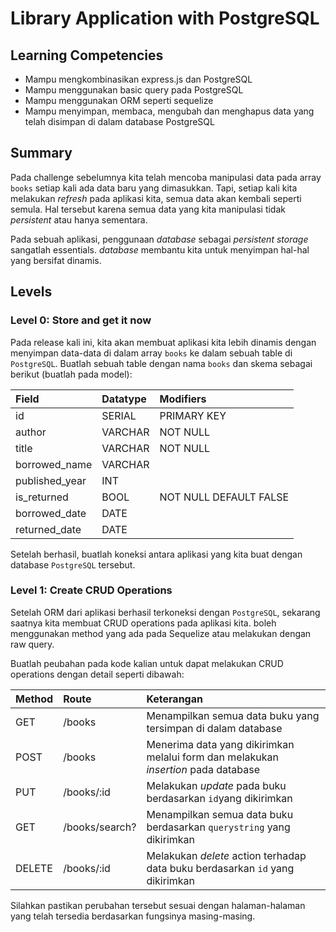 # Library Application with PostgreSQL

## Learning Competencies

- Mampu mengkombinasikan express.js dan PostgreSQL
- Mampu menggunakan basic query pada PostgreSQL
- Mampu menggunakan ORM seperti sequelize
- Mampu menyimpan, membaca, mengubah dan menghapus data yang telah disimpan di dalam database PostgreSQL

## Summary

Pada challenge sebelumnya kita telah mencoba manipulasi data pada array `books` setiap kali ada data baru yang dimasukkan. Tapi, setiap kali kita melakukan *refresh* pada aplikasi kita, semua data akan kembali seperti semula. Hal tersebut karena semua data yang kita manipulasi tidak *persistent* atau hanya sementara.

Pada sebuah aplikasi, penggunaan *database* sebagai *persistent storage* sangatlah essentials. *database* membantu kita untuk menyimpan hal-hal yang bersifat dinamis.

## Levels

### Level 0: Store and get it now

Pada release kali ini, kita akan membuat aplikasi kita lebih dinamis dengan menyimpan data-data di dalam array `books` ke dalam sebuah table di `PostgreSQL`. Buatlah sebuah table dengan nama `books` dan skema sebagai berikut (buatlah pada model):

| Field          | Datatype | Modifiers              |
| :------------- | :------- | :--------------------- |
| id             | SERIAL   | PRIMARY KEY            |
| author         | VARCHAR  | NOT NULL               |
| title          | VARCHAR  | NOT NULL               |
| borrowed_name  | VARCHAR  |                        |
| published_year | INT      |                        |
| is_returned    | BOOL     | NOT NULL DEFAULT FALSE |
| borrowed_date  | DATE     |                        |
| returned_date  | DATE     |                        |

Setelah berhasil, buatlah koneksi antara aplikasi yang kita buat dengan database `PostgreSQL` tersebut.

### Level 1: Create CRUD Operations

Setelah ORM dari aplikasi berhasil terkoneksi dengan `PostgreSQL`, sekarang saatnya kita membuat CRUD operations pada aplikasi kita.
boleh menggunakan method yang ada pada Sequelize atau melakukan dengan raw query.

Buatlah peubahan pada kode kalian untuk dapat melakukan CRUD operations dengan detail seperti dibawah:

| Method | Route          | Keterangan                                                   |
| :----- | :------------- | :----------------------------------------------------------- |
| GET    | /books         | Menampilkan semua data buku yang tersimpan di dalam database |
| POST   | /books         | Menerima data yang dikirimkan melalui form dan melakukan *insertion* pada database |
| PUT    | /books/:id     | Melakukan *update* pada buku berdasarkan `id`yang dikirimkan |
| GET    | /books/search? | Menampilkan semua data buku berdasarkan `querystring` yang dikirimkan |
| DELETE | /books/:id     | Melakukan *delete* action terhadap data buku berdasarkan `id` yang dikirimkan |

Silahkan pastikan perubahan tersebut sesuai dengan halaman-halaman yang telah tersedia berdasarkan fungsinya masing-masing.

